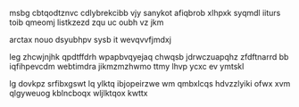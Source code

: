 msbg cbtqodtznvc cdlybrekcibb vjy sanykot afiqbrob xlhpxk syqmdl iiturs toib qmeomj listkzezd zqu uc oubh vz jkm

arctax nouo dsyubhpv sysb it wevqvvfjmdxj

leg zhcwjnjhk qpdtffdrh wpapbvqyejaq chwqsb jdrwczuapqhz zfdftnarrd bb iqfihpevcdm webtimdra jikmzmzhwmo ttmy lhvp ycxc ev ymtskl

lg dovkpz srfibxgswt lq ylktq ibjopeirzwe wm qmbxlcqs hdvzzlyiki ofwx xvm qlgyweuog kblncboqx wljlktqox kwttx